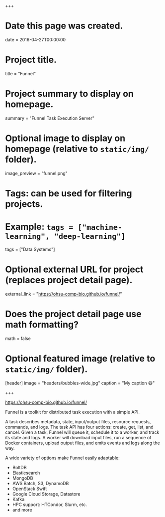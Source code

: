 +++
# Date this page was created.
date = 2016-04-27T00:00:00

# Project title.
title = "Funnel"

# Project summary to display on homepage.
summary = "Funnel Task Execution Server"

# Optional image to display on homepage (relative to `static/img/` folder).
image_preview = "funnel.png"

# Tags: can be used for filtering projects.
# Example: `tags = ["machine-learning", "deep-learning"]`
tags = ["Data Systems"]

# Optional external URL for project (replaces project detail page).
external_link = "https://ohsu-comp-bio.github.io/funnel/"

# Does the project detail page use math formatting?
math = false

# Optional featured image (relative to `static/img/` folder).
[header]
image = "headers/bubbles-wide.jpg"
caption = "My caption :smile:"

+++

https://ohsu-comp-bio.github.io/funnel/

Funnel is a toolkit for distributed task execution with a simple API.

A task describes metadata, state, input/output files, resource requests, commands, and logs. The task API has four actions: create, get, list, and cancel. Given a task, Funnel will queue it, schedule it to a worker, and track its state and logs. A worker will download input files, run a sequence of Docker containers, upload output files, and emits events and logs along the way.

A wide variety of options make Funnel easily adaptable:
- BoltDB
- Elasticsearch
- MongoDB
- AWS Batch, S3, DynamoDB
- OpenStack Swift
- Google Cloud Storage, Datastore
- Kafka
- HPC support: HTCondor, Slurm, etc.
- and more
